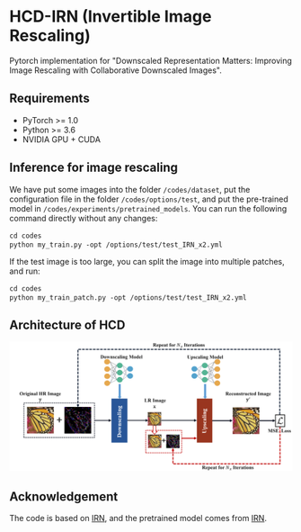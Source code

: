 # HCD-IRN (Invertible Image Rescaling)
Pytorch implementation for "Downscaled Representation Matters: Improving Image Rescaling with Collaborative Downscaled Images".

## Requirements
- PyTorch >= 1.0
- Python >= 3.6
- NVIDIA GPU + CUDA

## Inference for image rescaling
We have put some images into the folder `/codes/dataset`, put the configuration file in the folder `/codes/options/test`, and put the pre-trained model in `/codes/experiments/pretrained_models`. You can run the following command directly without any changes:
```
cd codes
python my_train.py -opt /options/test/test_IRN_x2.yml
```

If the test image is too large, you can split the image into multiple patches, and run:
```
cd codes
python my_train_patch.py -opt /options/test/test_IRN_x2.yml
```

## Architecture of HCD
![Architecture](figures/HCD_Architecture.png)

## Acknowledgement
The code is based on [IRN](https://github.com/pkuxmq/Invertible-Image-Rescaling), and the pretrained model comes from [IRN](https://github.com/pkuxmq/Invertible-Image-Rescaling).
